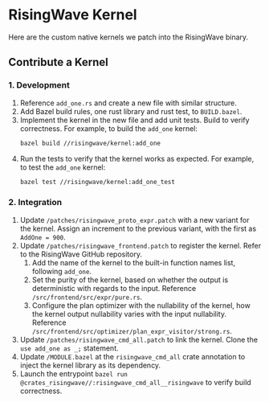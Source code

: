 # RisingWave Kernel

Here are the custom native kernels we patch into the RisingWave binary.

## Contribute a Kernel

### 1. Development

1. Reference `add_one.rs` and create a new file with similar structure.
2. Add Bazel build rules, one rust library and rust test, to `BUILD.bazel`.
3. Implement the kernel in the new file and add unit tests. Build to verify correctness.
   For example, to build the `add_one` kernel:
   ```sh
   bazel build //risingwave/kernel:add_one
   ```
4. Run the tests to verify that the kernel works as expected.
   For example, to test the `add_one` kernel:
   ```sh
   bazel test //risingwave/kernel:add_one_test
   ```

### 2. Integration

1. Update `/patches/risingwave_proto_expr.patch` with a new variant for the kernel.
   Assign an increment to the previous variant, with the first as `AddOne = 900`.
2. Update `/patches/risingwave_frontend.patch` to register the kernel. Refer to the RisingWave GitHub repository.
   1. Add the name of the kernel to the built-in function names list, following `add_one`.
   2. Set the purity of the kernel, based on whether the output is deterministic with regards to the input. Reference `/src/frontend/src/expr/pure.rs`.
   3. Configure the plan optimizer with the nullability of the kernel, how the kernel output nullability varies with the input nullability. Reference `/src/frontend/src/optimizer/plan_expr_visitor/strong.rs`.
3. Update `/patches/risingwave_cmd_all.patch` to link the kernel. Clone the `use add_one as _;` statement.
4. Update `/MODULE.bazel` at the `risingwave_cmd_all` crate annotation to inject the kernel library as its dependency.
5. Launch the entrypoint `bazel run @crates_risingwave//:risingwave_cmd_all__risingwave` to verify build correctness.
